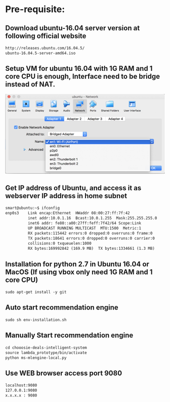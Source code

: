 # Pre-requisite:
## Download ubuntu-16.04 server version at following official website
```
http://releases.ubuntu.com/16.04.5/
ubuntu-16.04.5-server-amd64.iso
```
## Setup VM for ubuntu 16.04 with 1G RAM and 1 core CPU is enough, Interface need to be bridge instead of NAT.
![nic-setup](nic-setup.png)
## Get IP address of Ubuntu, and access it as webserver IP address in home subnet
```
smart@ubuntu:~$ ifconfig
enp0s3    Link encap:Ethernet  HWaddr 08:00:27:ff:7f:42  
          inet addr:10.0.1.16  Bcast:10.0.1.255  Mask:255.255.255.0
          inet6 addr: fe80::a00:27ff:feff:7f42/64 Scope:Link
          UP BROADCAST RUNNING MULTICAST  MTU:1500  Metric:1
          RX packets:115442 errors:0 dropped:0 overruns:0 frame:0
          TX packets:18641 errors:0 dropped:0 overruns:0 carrier:0
          collisions:0 txqueuelen:1000 
          RX bytes:169992842 (169.9 MB)  TX bytes:1334661 (1.3 MB)
```
## Installation for python 2.7 in Ubuntu 16.04 or MacOS (If using vbox only need 1G RAM and 1 core CPU)
```
sudo apt-get install -y git
```
## Auto start recommendation engine
```
sudo sh env-installation.sh
```
## Manually Start recommendation engine
```
cd chooosie-deals-intelligent-system
source lambda_prototype/bin/activate
python ms-mlengine-local.py
```
## Use WEB browser access port 9080
```
localhost:9080
127.0.0.1:9080
x.x.x.x : 9080
```
